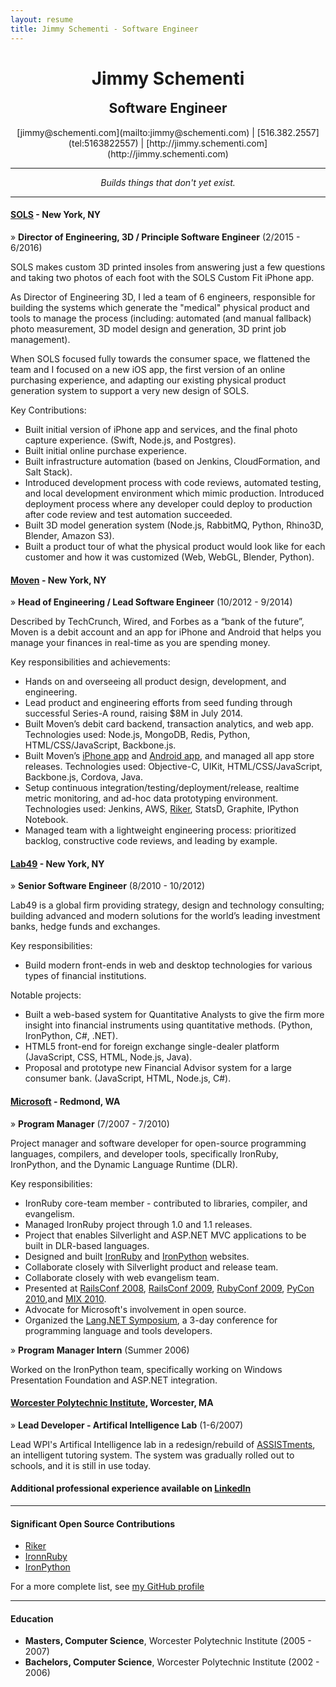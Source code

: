 ```yaml
---
layout: resume
title: Jimmy Schementi - Software Engineer
---
```


<div style="text-align: center; display: block;">
<h1>Jimmy Schementi</h1>
<h2 style="margin-top: 0">Software Engineer</h2>
</div>
<span style="text-align: center; display: block;">[jimmy@schementi.com](mailto:jimmy@schementi.com) | [516.382.2557](tel:5163822557) | [http://jimmy.schementi.com](http://jimmy.schementi.com)</span>

---

<span style="display: block; text-align: center;"><i>Builds things that don't yet exist.</i></span>

---

#### [SOLS](http://www.sols.com) - New York, NY

&raquo; **Director of Engineering, 3D / Principle Software Engineer** (2/2015 - 6/2016)

SOLS makes custom 3D printed insoles from answering just a few questions and
taking two photos of each foot with the SOLS Custom Fit iPhone app.

As Director of Engineering 3D, I led a team of 6 engineers, responsible for
building the systems which generate the "medical" physical product and tools
to manage the process (including: automated (and manual fallback) photo
measurement, 3D model design and generation, 3D print job management).

When SOLS focused fully towards the consumer space, we flattened the team
and I focused on a new iOS app, the first version of an online purchasing
experience, and adapting our existing physical product generation system
to support a very new design of SOLS.

Key Contributions:

- Built initial version of iPhone app and services, and the final photo
  capture experience. (Swift, Node.js, and Postgres).
- Built initial online purchase experience.
- Built infrastructure automation (based on Jenkins, CloudFormation, and
  Salt Stack).
- Introduced development process with code reviews, automated testing,
  and local development environment which mimic production. Introduced
  deployment process where any developer could deploy to production after
  code review and test automation succeeded.
- Built 3D model generation system (Node.js, RabbitMQ, Python, Rhino3D,
  Blender, Amazon S3).
- Built a product tour of what the physical product would look like for
  each customer and how it was customized (Web, WebGL, Blender, Python).


#### [Moven](http://moven.com) - New York, NY

&raquo; **Head of Engineering / Lead Software Engineer** (10/2012 - 9/2014)

Described by TechCrunch, Wired, and Forbes as a “bank of the future”, Moven is
a debit account and an app for iPhone and Android that helps you manage your
finances in real-time as you are spending money.

Key responsibilities and achievements:

- Hands on and overseeing all product design, development, and engineering.
- Lead product and engineering efforts from seed funding through successful
  Series-A round, raising $8M in July 2014.
- Built Moven’s debit card backend, transaction analytics, and web app.
  Technologies used: Node.js, MongoDB, Redis, Python, HTML/CSS/JavaScript,
  Backbone.js.
- Built Moven’s [iPhone app](https://itunes.apple.com/us/app/moven/id661035659?mt=8)
  and [Android app](https://play.google.com/store/apps/details?id=com.movencorp.moven),
  and managed all app store releases.
  Technologies used: Objective-C, UIKit, HTML/CSS/JavaScript, Backbone.js,
  Cordova, Java.
- Setup continuous integration/testing/deployment/release, realtime metric
  monitoring, and ad-hoc data prototyping environment.
  Technologies used: Jenkins, AWS, [Riker](http://github.com/jschementi/riker),
  StatsD, Graphite, IPython Notebook.
- Managed team with a lightweight engineering process: prioritized backlog,
  constructive code reviews, and leading by example.


#### [Lab49](http://lab49.com) - New York, NY

&raquo; **Senior Software Engineer** (8/2010 - 10/2012)

Lab49 is a global firm providing strategy, design and technology consulting;
building advanced and modern solutions for the world’s leading investment banks,
hedge funds and exchanges.

Key responsibilities:

- Build modern front-ends in web and desktop technologies for various types of
  financial institutions.

Notable projects:

- Built a web-based system for Quantitative Analysts to give the firm more
  insight into financial instruments using quantitative methods.
  (Python, IronPython, C#, .NET).
- HTML5 front-end for foreign exchange single-dealer platform
  (JavaScript, CSS, HTML, Node.js, Java).
- Proposal and prototype new Financial Advisor system for a large consumer bank.
  (JavaScript, HTML, Node.js, C#).


#### [Microsoft](http://microsoft.com) - Redmond, WA

&raquo; **Program Manager** (7/2007 - 7/2010)

Project manager and software developer for open-source programming languages,
compilers, and developer tools, specifically IronRuby, IronPython, and the
Dynamic Language Runtime (DLR).

Key responsibilities:

- IronRuby core-team member - contributed to libraries, compiler, and evangelism.
- Managed IronRuby project through 1.0 and 1.1 releases.
- Project that enables Silverlight and ASP.NET MVC applications to be built in
  DLR-based languages.
- Designed and built [IronRuby](http://ironruby.net) and
  [IronPython](http://ironpython.net) websites.
- Collaborate closely with Silverlight product and release team.
- Collaborate closely with web evangelism team.
- Presented at [RailsConf 2008](http://en.oreilly.com/rails2008/public/schedule/detail/2056),
  [RailsConf 2009](http://jimmy.schementi.com/2009/05/ironruby-at-railsconf-2009.html),
  [RubyConf 2009](http://jimmy.schementi.com/2009/12/ironruby-rubyconf-2009-part-1-summary.html),
  [PyCon 2010](http://jimmy.schementi.com/2010/03/pycon-2010-python-in-browser.html),and
  [MIX 2010](http://jimmy.schementi.com/2010/03/mix10-ironruby-and-ironpython-part-1.html).
- Advocate for Microsoft's involvement in open source.
- Organized the [Lang.NET Symposium](https://www.google.com/#q=lang.net+symposium),
  a 3-day conference for programming language and tools developers.

&raquo; **Program Manager Intern** (Summer 2006)

Worked on the IronPython team, specifically working on Windows Presentation
Foundation and ASP.NET integration.


#### [Worcester Polytechnic Institute](http://wpi.edu), Worcester, MA

&raquo; **Lead Developer - Artifical Intelligence Lab** (1-6/2007)

Lead WPI's Artifical Intelligence lab in a redesign/rebuild of
[ASSISTments](http://assistment.org), an intelligent tutoring system. The system
was gradually rolled out to schools, and it is still in use today.


#### Additional professional experience available on [LinkedIn](http://linkedin.com/in/jschementi/)

---

#### Significant Open Source Contributions

- [Riker](http://github.com/jschementi/riker)
- [IronnRuby](http://ironruby.net)
- [IronPython](http://ironpython.net)

For a more complete list, see [my GitHub profile](https://github.com/jschementi)

---

#### Education

- **Masters, Computer Science**, Worcester Polytechnic Institute (2005 - 2007)
- **Bachelors, Computer Science**, Worcester Polytechnic Institute (2002 - 2006)
